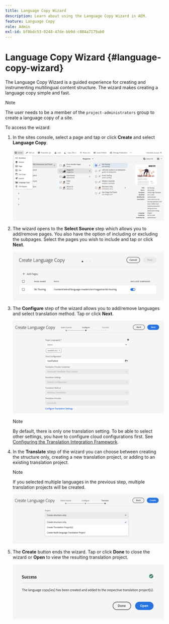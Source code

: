 ```yaml
---
title: Language Copy Wizard
description: Learn about using the Language Copy Wizard in AEM.
feature: Language Copy
role: Admin
exl-id: bf8bdc53-0248-47de-bb9d-c884a7179ab0
---
```

# Language Copy Wizard {#language-copy-wizard}

The Language Copy Wizard is a guided experience for creating and instrumenting multilingual content structure. The wizard makes creating a language copy simple and fast.

>[!NOTE]
>
>The user needs to be a member of the `project-administrators` group to create a language copy of a site.

To access the wizard:

1. In the sites console, select a page and tap or click **Create** and select **Language Copy**.

   ![Create language copy from wizard](../assets/language-copy-wizard.png)

1. The wizard opens to the **Select Source** step which allows you to add/remove pages. You also have the option of including or excluding the subpages. Select the pages you wish to include and tap or click **Next**.

   ![Adding pages with the wizard](../assets/language-copy-wizard-add-pages.png)

1. The **Configure** step of the wizard allows you to add/remove languages and select translation method. Tap or click **Next**.

   ![Configure step of wizard](../assets/language-copy-wizard-configure.png)

   >[!NOTE]
   >
   >By default, there is only one translation setting. To be able to select other settings, you have to configure cloud configurations first. See [Configuring the Translation Integration Framework](integration-framework.md).

1. In the **Translate** step of the wizard you can choose between creating the structure only, creating a new translation project, or adding to an existing translation project.

   >[!NOTE]
   >
   >If you selected multiple languages in the previous step, multiple translation projects will be created.

   ![Translation step of wizard](../assets/language-copy-wizard-translate.png)

1. The **Create** button ends the wizard. Tap or click **Done** to close the wizard or **Open** to view the resulting translation project.

   ![End wizard](../assets/language-copy-wizard-done.png)

